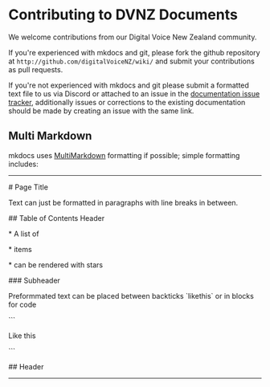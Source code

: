# Contributing to DVNZ Documents

We welcome contributions from our Digital Voice New Zealand community.

If you're experienced with mkdocs and git, please fork the github repository at `http://github.com/digitalVoiceNZ/wiki/` and submit your contributions as pull requests.

If you're not experienced with mkdocs and git please submit a formatted text file to us via Discord or attached to an issue in the [documentation issue tracker](https://github.com/DigitalVoiceNZ/wiki/issues), additionally issues or corrections to the existing documentation should be made by creating an issue with the same link.

## Multi Markdown

mkdocs uses [MultiMarkdown](https://fletcherpenney.net/multimarkdown/) formatting if possible; simple formatting includes:

---
\# Page Title

Text can just be formatted in paragraphs with line breaks in between.


\## Table of Contents Header

\* A list of

\* items

\* can be rendered with stars

\### Subheader

Preformmated text can be placed between backticks \`likethis\` or in blocks for code 

\```

Like this

\```

\## Header

---



